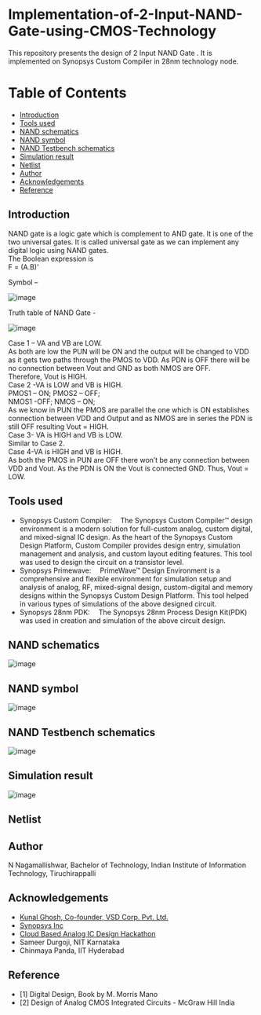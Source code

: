 # Implementation-of-2-Input-NAND-Gate-using-CMOS-Technology<br/>
This repository presents the design of 2 Input NAND Gate . It is implemented on Synopsys Custom Compiler in 28nm technology node.<br/>
# Table of Contents<br/>
* [Introduction](https://github.com/N-Nagamallishwar/Implementation-of-2-Input-NAND-Gate-using-CMOS-Technology/blob/main/README.md#Introduction)<br/>
* [Tools used](https://github.com/N-Nagamallishwar/Implementation-of-2-Input-NAND-Gate-using-CMOS-Technology/blob/main/README.md#Tools-used)<br/>
* [NAND schematics](https://github.com/N-Nagamallishwar/Implementation-of-2-Input-NAND-Gate-using-CMOS-Technology/blob/main/README.md#NAND-schematics)<br/>
 * [NAND symbol](https://github.com/N-Nagamallishwar/Implementation-of-2-Input-NAND-Gate-using-CMOS-Technology/blob/main/README.md#NAND-symbol)<br/>
 * [NAND Testbench schematics](https://github.com/N-Nagamallishwar/Implementation-of-2-Input-NAND-Gate-using-CMOS-Technology/blob/main/README.md#NAND-Testbench-schematics)<br/>
 * [Simulation result](https://github.com/N-Nagamallishwar/Implementation-of-2-Input-NAND-Gate-using-CMOS-Technology/blob/main/README.md#Simulation-result)<br/>
 * [Netlist](https://github.com/N-Nagamallishwar/Implementation-of-2-Input-NAND-Gate-using-CMOS-Technology/blob/main/README.md#Netlist)<br/>
 * [Author](https://github.com/N-Nagamallishwar/Implementation-of-2-Input-NAND-Gate-using-CMOS-Technology/blob/main/README.md#Author)<br/>
 * [Acknowledgements](https://github.com/N-Nagamallishwar/Implementation-of-2-Input-NAND-Gate-using-CMOS-Technology/blob/main/README.md#Acknowledgements)<br/>
 * [Reference](https://github.com/N-Nagamallishwar/Implementation-of-2-Input-NAND-Gate-using-CMOS-Technology/blob/main/README.md#Reference)<br/>

## Introduction<br/>
NAND gate is a logic gate which is
complement to AND gate. It is one of the two
universal gates. It is called universal gate as
we can implement any digital logic using
NAND gates.<br/>
The Boolean expression is<br/>
 F = (A.B)’<br/>

Symbol –<br/>

![image](https://user-images.githubusercontent.com/71274647/156173746-140f3d6b-78b3-403e-9772-d400ce67ddf9.png)


Truth table of NAND Gate -<br/>

![image](https://user-images.githubusercontent.com/71274647/156173787-cd5cdd8d-d61e-4d33-abc9-89ee6be5d852.png)

Case 1 – VA and VB are LOW.<br/>
As both are low the PUN will be ON and the
output will be changed to VDD as it gets two
paths through the PMOS to VDD. As PDN is
OFF there will be no connection between Vout
and GND as both NMOS are OFF.<br/>
Therefore, Vout is HIGH.<br/>
Case 2 -VA is LOW and VB is HIGH.<br/>
PMOS1 – ON; PMOS2 – OFF;<br/> 
NMOS1 -OFF; NMOS – ON; <br/>
As we know in PUN the PMOS
are parallel the one which is ON establishes
connection between VDD and Output and as
NMOS are in series the PDN is still OFF
resulting Vout = HIGH.<br/>
Case 3- VA is HIGH and VB is LOW.<br/>
Similar to Case 2.<br/>
Case 4-VA is HIGH and VB is HIGH.<br/>
As both the PMOS in PUN are OFF there
won’t be any connection between VDD and Vout.
As the PDN is ON the Vout is connected GND.
Thus, Vout = LOW.<br/>
## Tools used<br/>
* Synopsys Custom Compiler:  The Synopsys Custom Compiler™ design environment is a modern solution for full-custom analog, custom digital, and mixed-signal IC design. As the heart of the Synopsys Custom Design Platform, Custom Compiler provides design entry, simulation management and analysis, and custom layout editing features. This tool was used to design the circuit on a transistor level.<br/>
* Synopsys Primewave:  PrimeWave™ Design Environment is a comprehensive and flexible environment for simulation setup and analysis of analog, RF, mixed-signal design, custom-digital and memory designs within the Synopsys Custom Design Platform. This tool helped in various types of simulations of the above designed circuit.<br/>
* Synopsys 28nm PDK:  The Synopsys 28nm Process Design Kit(PDK) was used in creation and simulation of the above circuit design.<br/>

## NAND schematics<br/>
![image](https://user-images.githubusercontent.com/71274647/156173500-233e1985-8616-49fe-9482-2ca4d27d092d.png)

## NAND symbol<br/>
![image](https://user-images.githubusercontent.com/71274647/156173543-f6232db1-0628-4a76-93cb-98532146aa65.png)


## NAND Testbench schematics<br/>
![image](https://user-images.githubusercontent.com/71274647/156173442-8e6bacdd-44d6-4cef-a7b0-181bf9fdda6e.png)

## Simulation result<br/>
![image](https://user-images.githubusercontent.com/71274647/156173349-c7b51a93-cc42-42f8-ae1f-ae7d1e00c318.png)


## Netlist<br/>
    
## Author<br/>
N Nagamallishwar, Bachelor of Technology, Indian Institute of Information Technology, Tiruchirappalli
## Acknowledgements<br/>
* [Kunal Ghosh, Co-founder, VSD Corp. Pvt. Ltd.](https://www.linkedin.com/in/kunal-ghosh-vlsisystemdesign-com-28084836/)<br/>
* [Synopsys Inc](https://www.synopsys.com/)<br/>
* [Cloud Based Analog IC Design Hackathon](https://www.iith.ac.in/events/2022/02/15/Cloud-Based-Analog-IC-Design-Hackathon/)<br/>
* Sameer Durgoji, NIT Karnataka<br/>
* Chinmaya Panda, IIT Hyderabad<br/>

## Reference<br/>
* [1] Digital Design,
Book by M. Morris Mano
* [2] Design of Analog CMOS Integrated Circuits -
McGraw Hill India
